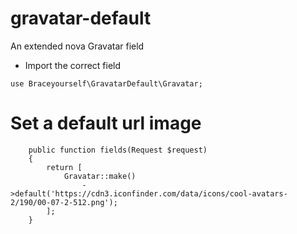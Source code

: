 # gravatar-default
An extended nova Gravatar field 

 - Import the correct field
 
 `use Braceyourself\GravatarDefault\Gravatar;`

# Set a default url image
```
    public function fields(Request $request)
    {
        return [
            Gravatar::make()
                ->default('https://cdn3.iconfinder.com/data/icons/cool-avatars-2/190/00-07-2-512.png');
        ];
    }


```
